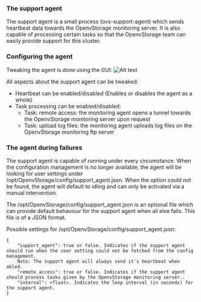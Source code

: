 ### The support agent
The support agent is a small process (ovs-support-agent) which sends heartbeat data towards the OpenvStorage monitoring server.
It is also capable of processing certain tasks so that the OpenvStorage team can easily provide support for this cluster.

### Configuring the agent
Tweaking the agent is done using the GUI:
![Alt text](https://user-images.githubusercontent.com/17570109/32617221-b056ff26-c574-11e7-8359-bc1a4eec32ce.png "Configuring support agent")

All aspects about the support agent can be tweaked:
 - Heartbeat can be enabled/disabled (Enables or disables the agent as a whole)
 - Task processing can be enabled/disabled:
   - Task: remote access: the monitoring agent opens a tunnel towards the OpenvStorage monitoring server upon request
   - Task: upload log files: the monitoring agent uploads log files on the OpenvStorage monitoring ftp server

### The agent during failures
The support agent is capable of running under every circumstance. When the configuration management is no longer available, 
the agent will be looking for user settings under /opt/OpenvStorage/config/support_agent.json. When the option could not be found, 
the agent will default to idling and can only be activated via a manual intervention.

The /opt/OpenvStorage/config/support_agent.json is an optional file which can provide default behaviour for the support agent when all else fails.
This file is of a JSON format.

Possible settings for /opt/OpenvStorage/config/support_agent.json:
```
{
    "support_agent": true or false. Indicates if the support agent should run when the user setting could not be fetched from the config management.
    Note: The support agent will always send it's heartbeat when abled.
    "remote_access": true or false. Indicates if the support agent should process tasks given by the OpenvStorage monitoring server..
    "interval": <float>. Indicates the loop interval (in seconds) for the support agent.
} 
```